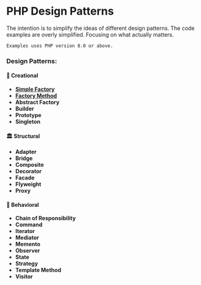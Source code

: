 # PHP Design Patterns
The intention is to simplify the ideas of different design patterns. The code examples are
overly simplified. Focusing on what actually matters.

`Examples uses PHP version 8.0 or above.`

### Design Patterns:
#### 🍎 Creational
* [**Simple Factory**](./creational/simple-factory.md)
* [**Factory Method**](./creational/factory-method.md)
* **Abstract Factory**
* **Builder**
* **Prototype**
* **Singleton**

#### 🏛️ Structural
* **Adapter**
* **Bridge**
* **Composite**
* **Decorator**
* **Facade**
* **Flyweight**
* **Proxy**

#### 🤝 Behavioral
* **Chain of Responsibility**
* **Command**
* **Iterator**
* **Mediator**
* **Memento**
* **Observer**
* **State**
* **Strategy**
* **Template Method**
* **Visitor**
